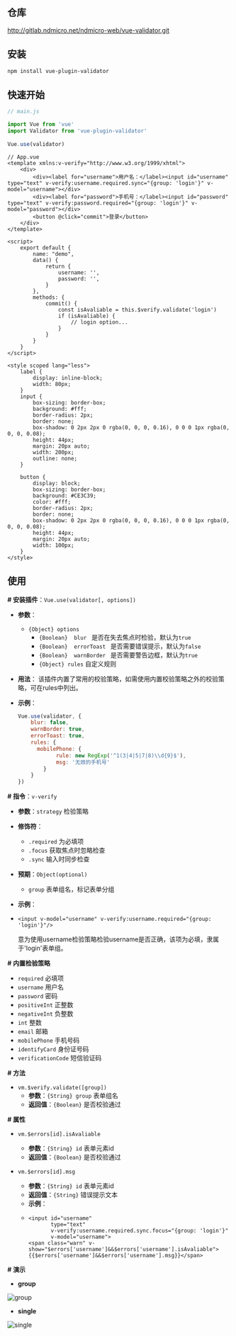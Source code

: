 ## 仓库

http://gitlab.ndmicro.net/ndmicro-web/vue-validator.git



## 安装

```bash
npm install vue-plugin-validator
```



## 快速开始

```javascript
// main.js

import Vue from 'vue'
import Validator from 'vue-plugin-validator'
 
Vue.use(validator)
```



```vue
// App.vue
<template xmlns:v-verify="http://www.w3.org/1999/xhtml">
    <div>
        <div><label for="username">用户名：</label><input id="username" type="text" v-verify:username.required.sync="{group: 'login'}" v-model="username"></div>
        <div><label for="password">手机号：</label><input id="password" type="text" v-verify:password.required="{group: 'login'}" v-model="password"></div>
        <button @click="commit">登录</button>
    </div>
</template>

<script>
    export default {
        name: "demo",
        data() {
            return {
                username: '',
                password: '',
            }
        },
        methods: {
            commit() {
                const isAvaliable = this.$verify.validate('login')
                if (isAvaliable) {
                    // login option...
                }
            }
        }
    }
</script>

<style scoped lang="less">
    label {
        display: inline-block;
        width: 80px;
    }
    input {
        box-sizing: border-box;
        background: #fff;
        border-radius: 2px;
        border: none;
        box-shadow: 0 2px 2px 0 rgba(0, 0, 0, 0.16), 0 0 0 1px rgba(0, 0, 0, 0.08);
        height: 44px;
        margin: 20px auto;
        width: 200px;
        outline: none;
    }

    button {
        display: block;
        box-sizing: border-box;
        background: #CE3C39;
        color: #fff;
        border-radius: 2px;
        border: none;
        box-shadow: 0 2px 2px 0 rgba(0, 0, 0, 0.16), 0 0 0 1px rgba(0, 0, 0, 0.08);
        height: 44px;
        margin: 20px auto;
        width: 100px;
    }
</style>
```



## 使用

**# 安装插件**：`Vue.use(validator[, options])`

- **参数**：
  - `{Object} options`
    - `{Boolean}  blur `  是否在失去焦点时检验，默认为`true`
    - `{Boolean}  errorToast `  是否需要错误提示，默认为`false`
    - `{Boolean}  warnBorder `  是否需要警告边框，默认为`true`
    - `{Object} rules`  自定义规则

- **用法**：
  该插件内置了常用的校验策略，如需使用内置校验策略之外的校验策略，可在rules中列出。

- **示例**：
  ```javascript
  Vue.use(validator, {
      blur: false,
      warnBorder: true,
      errorToast: true,
      rules: {
      	mobilePhone: {
              rule: new RegExp('^1(3|4|5|7|8)\\d{9}$'),
              msg: '无效的手机号'
          }
      }
  })
  ```



**# 指令**：`v-verify`

- **参数**：`strategy` 检验策略

- **修饰符**：
  - `.required`  为必填项
  - `.focus`  获取焦点时忽略检查
  - `.sync`  输入时同步检查

- **预期**：`Object(optional)`

  - `group`  表单组名，标记表单分组

- **示例**：
- ```vue
  <input v-model="username" v-verify:username.required="{group: 'login'}"/>
  ```
  意为使用username检验策略检验username是否正确，该项为必填，隶属于'login'表单组。



**# 内置检验策略**

- `required`  必填项
- `username`  用户名 
- `password`  密码
- `positiveInt`  正整数
- `negativeInt`  负整数
- `int`  整数
- `email`  邮箱
- `mobilePhone`  手机号码
- `identifyCard`  身份证号码
- `verificationCode`  短信验证码



**# 方法**

- `vm.$verify.validate([group])`
  - **参数**：`{String} group`  表单组名
  - **返回值**：`{Boolean}`  是否校验通过



**# 属性**

- `vm.$errors[id].isAvaliable`
  - **参数**：`{String} id`  表单元素id
  - **返回值**：`{Boolean}`  是否校验通过

- `vm.$errors[id].msg`
  - **参数**：`{String} id`  表单元素id
  - **返回值**：`{String}`  错误提示文本
  - **示例**：
  - ```vue
    <input id="username"
           type="text"
           v-verify:username.required.sync.focus="{group: 'login'}"
           v-model="username">
    <span class="warn" v-show="$errors['username']&&$errors['username'].isAvaliable">{{$errors['username']&&$errors['username'].msg}}</span>
    ```



**# 演示**
  
  - **group**
  
  ![group](./public/images/group.gif)
  
  - **single**
  
  ![single](./public/images/single.gif)

